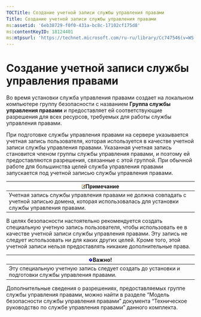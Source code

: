 ```yaml
---
TOCTitle: Создание учетной записи службы управления правами
Title: Создание учетной записи службы управления правами
ms:assetid: '6eb38729-f0f0-431a-bc8c-17102cf175d8'
ms:contentKeyID: 18124401
ms:mtpsurl: 'https://technet.microsoft.com/ru-ru/library/Cc747546(v=WS.10)'
---
```


Создание учетной записи службы управления правами
=================================================

Во время установки служба управления правами создает на локальном компьютере группу безопасности с названием **Группа службы управления правами** и предоставляет ей соответствующие разрешения для всех ресурсов, требуемых для работы службы управления правами.

При подготовке службы управления правами на сервере указывается учетная запись пользователя, которая используется в качестве учетной записи службы управления правами. Указанная учетная запись становится членом группы службы управления правами, и поэтому ей предоставляются разрешения, связанные с этой группой. При обычной работе для большинства целей служба управления правами запускается под учетной записью службы управления правами.

| ![](images/Cc747546.note(WS.10).gif)Примечание                                                                            |
|--------------------------------------------------------------------------------------------------------------------------------------------------------|
| Учетная запись службы управления правами не должна совпадать с учетной записью домена, которая использовалась для установки службы управления правами. |

В целях безопасности настоятельно рекомендуется создать специальную учетную запись пользователя, чтобы использовать ее в качестве учетной записи службы управления правами. Эту запись не следует использовать ни для каких других целей. Кроме того, этой учетной записи нельзя предоставлять никакие дополнительные права.

| ![](images/Cc747546.Important(WS.10).gif)Важно!                        |
|-----------------------------------------------------------------------------------------------------|
| Эту специальную учетную запись следует создать до установки и подготовки службы управления правами. |

Дополнительные сведения о разрешениях, предоставляемых группе службы управления правами, можно найти в разделе “Модель безопасности службы управления правами” документа “Техническое руководство по службе управления правами” данного комплекта.
